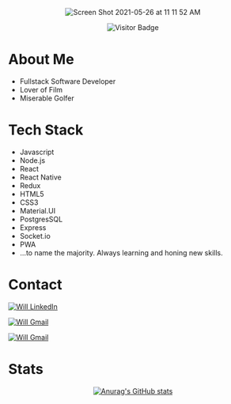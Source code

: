 <div align="center">
  
![Screen Shot 2021-05-26 at 11 11 52 AM](https://user-images.githubusercontent.com/75280353/119685307-3ce18200-be13-11eb-9135-cddf876ecc02.png)

![Visitor Badge](https://visitor-badge-reloaded.herokuapp.com/badge?page_id=github.com/Will-Watson)
  
</div>

<h1>About Me</h1>
<ul>
  <li>Fullstack Software Developer</li>
  <li>Lover of Film</li>
  <li>Miserable Golfer</li>
</ul>

<h1>Tech Stack</h1>
<ul>
  <li>Javascript</li>
  <li>Node.js</li>
  <li>React</li>
  <li>React Native</li>
  <li>Redux</li>
  <li>HTML5</li>
  <li>CSS3</li>
  <li>Material.UI</li>
  <li>PostgresSQL</li>
  <li>Express</li>
  <li>Socket.io</li>
  <li>PWA</li>
  <li>...to name the majority. Always learning and honing new skills.</li>
</ul>

<h1>Contact</h1>


[![Will LinkedIn](https://img.shields.io/badge/LinkedIn-0077B5?style=for-the-badge&logo=linkedin&logoColor=white)
](https://www.linkedin.com/in/williampwatson)

[![Will Gmail](https://img.shields.io/badge/Gmail-D14836?style=for-the-badge&logo=gmail&logoColor=white)
](https://williampwatson1991@gmail.com)

[![Will Gmail](https://img.shields.io/badge/Twitter-1DA1F2?style=for-the-badge&logo=twitter&logoColor=white)
](https://twitter.com/concatWill)





<h1>Stats</h1>

<div align="center">

[![Anurag's GitHub stats](https://github-readme-stats.vercel.app/api?username=Will-Watson&count_private=true&show_icons=true&theme=radical)
](https://github.com/anuraghazra/github-readme-stats)

  
</div>
<!--
**Will-Watson/Will-Watson** is a ✨ _special_ ✨ repository because its `README.md` (this file) appears on your GitHub profile.

Here are some ideas to get you started:

- 🔭 I’m currently working on ...
- 🌱 I’m currently learning ...
- 👯 I’m looking to collaborate on ...
- 🤔 I’m looking for help with ...
- 💬 Ask me about ...
- 📫 How to reach me: ...
- 😄 Pronouns: ...
- ⚡ Fun fact: ...
-->
